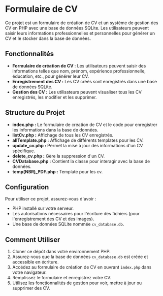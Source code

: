 # Formulaire de CV

Ce projet est un formulaire de création de CV et un système de gestion des CV en PHP avec une base de données SQLite. Les utilisateurs peuvent saisir leurs informations professionnelles et personnelles pour générer un CV et le stocker dans la base de données.

## Fonctionnalités

- **Formulaire de création de CV :** Les utilisateurs peuvent saisir des informations telles que nom, prénom, expérience professionnelle, éducation, etc., pour générer leur CV.
- **Enregistrement des CV :** Les CV créés sont enregistrés dans une base de données SQLite.
- **Gestion des CV :** Les utilisateurs peuvent visualiser tous les CV enregistrés, les modifier et les supprimer.

## Structure du Projet

- **index.php :** Le formulaire de création de CV et le code pour enregistrer les informations dans la base de données.
- **listCv.php :** Affichage de tous les CV enregistrés.
- **allTemplate.php :** Affichage de différents templates pour les CV.
- **update_cv.php :** Permet la mise à jour des informations d'un CV spécifique.
- **delete_cv.php :** Gère la suppression d'un CV.
- **CVDatabase.php :** Contient la classe pour interagir avec la base de données.
- **temp(NBR)_PDF.php :** Template pour les cv.

## Configuration

Pour utiliser ce projet, assurez-vous d'avoir :
- PHP installé sur votre serveur.
- Les autorisations nécessaires pour l'écriture des fichiers (pour l'enregistrement des CV et des images).
- Une base de données SQLite nommée `cv_database.db`.

## Comment Utiliser

1. Cloner ce dépôt dans votre environnement PHP.
2. Assurez-vous que la base de données `cv_database.db` est créée et accessible en écriture.
3. Accédez au formulaire de création de CV en ouvrant `index.php` dans votre navigateur.
4. Remplissez le formulaire et enregistrez votre CV.
5. Utilisez les fonctionnalités de gestion pour voir, mettre à jour ou supprimer des CV.

